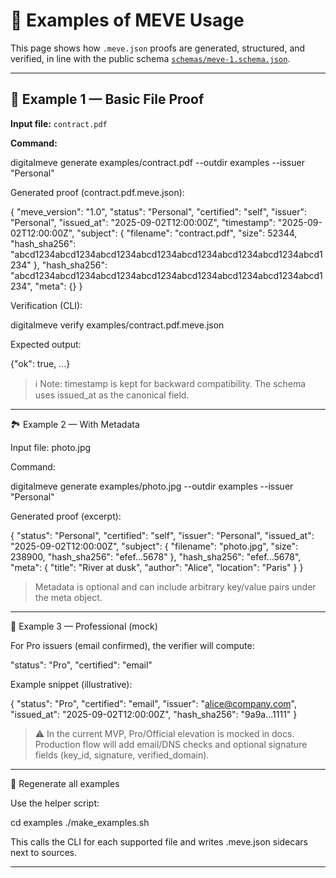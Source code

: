 # 📂 Examples of MEVE Usage

This page shows how `.meve.json` proofs are generated, structured, and verified, in line with the public schema [`schemas/meve-1.schema.json`](../schemas/meve-1.schema.json).

---

## 📝 Example 1 — Basic File Proof

**Input file:** `contract.pdf`  

**Command:**

digitalmeve generate examples/contract.pdf --outdir examples --issuer "Personal"

Generated proof (contract.pdf.meve.json):

{
  "meve_version": "1.0",
  "status": "Personal",
  "certified": "self",
  "issuer": "Personal",
  "issued_at": "2025-09-02T12:00:00Z",
  "timestamp": "2025-09-02T12:00:00Z",
  "subject": {
    "filename": "contract.pdf",
    "size": 52344,
    "hash_sha256": "abcd1234abcd1234abcd1234abcd1234abcd1234abcd1234abcd1234abcd1234"
  },
  "hash_sha256": "abcd1234abcd1234abcd1234abcd1234abcd1234abcd1234abcd1234abcd1234",
  "meta": {}
}

Verification (CLI):

digitalmeve verify examples/contract.pdf.meve.json

Expected output:

{"ok": true, ...}

> ℹ️ Note: timestamp is kept for backward compatibility. The schema uses issued_at as the canonical field.




---

🏞 Example 2 — With Metadata

Input file: photo.jpg

Command:

digitalmeve generate examples/photo.jpg --outdir examples --issuer "Personal"

Generated proof (excerpt):

{
  "status": "Personal",
  "certified": "self",
  "issuer": "Personal",
  "issued_at": "2025-09-02T12:00:00Z",
  "subject": {
    "filename": "photo.jpg",
    "size": 238900,
    "hash_sha256": "efef...5678"
  },
  "hash_sha256": "efef...5678",
  "meta": {
    "title": "River at dusk",
    "author": "Alice",
    "location": "Paris"
  }
}

> Metadata is optional and can include arbitrary key/value pairs under the meta object.




---

👔 Example 3 — Professional (mock)

For Pro issuers (email confirmed), the verifier will compute:

"status": "Pro",
"certified": "email"

Example snippet (illustrative):

{
  "status": "Pro",
  "certified": "email",
  "issuer": "alice@company.com",
  "issued_at": "2025-09-02T12:00:00Z",
  "hash_sha256": "9a9a...1111"
}

> ⚠️ In the current MVP, Pro/Official elevation is mocked in docs.
Production flow will add email/DNS checks and optional signature fields (key_id, signature, verified_domain).




---

🔁 Regenerate all examples

Use the helper script:

cd examples
./make_examples.sh

This calls the CLI for each supported file and writes <file>.meve.json sidecars next to sources.

---

